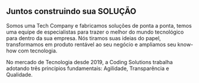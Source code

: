 ## Juntos construindo sua SOLUÇÃO

Somos uma Tech Company e fabricamos soluções de ponta a ponta, temos uma equipe de especialistas para trazer o melhor do mundo tecnológico para dentro da sua empresa.
Nós tiramos suas ideias do papel, transformamos em produto rentável ao seu negócio e ampliamos seu know-how com tecnologia.

No mercado de Tecnologia desde 2019, a Coding Solutions trabalha adotando três princípios fundamentais: Agilidade, Transparência e Qualidade.
